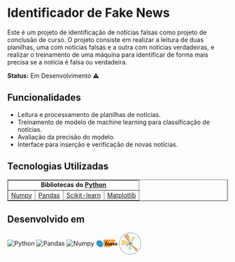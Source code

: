# Identificador de Fake News

Este é um projeto de identificação de notícias falsas como projeto de conclusão de curso. 
O projeto consiste em realizar a leitura de duas planilhas, uma com notícias falsas e a outra com notícias verdadeiras, e realizar o treinamento de uma máquina para identificar de forma mais precisa se a notícia é falsa ou verdadeira.

**Status:** Em Desenvolvimento ⚠

## Funcionalidades

- Leitura e processamento de planilhas de notícias.
- Treinamento de modelo de machine learning para classificação de notícias.
- Avaliação da precisão do modelo.
- Interface para inserção e verificação de novas notícias.

## Tecnologias Utilizadas

<table border="1">
  <tr>
    <td colspan="4" align="center"><b>Bibliotecas do <a href="https://www.python.org/">Python</a></b></td>
  </tr>
  <tr>
    <td><a href="https://numpy.org/">Numpy</a></td>
    <td><a href="https://pandas.pydata.org/">Pandas</a></td>
    <td><a href="https://scikit-learn.org/">Scikit-learn</a></td>
    <td><a href="https://matplotlib.org/">Matplotlib</a></td>
  </tr>
</table>

## Desenvolvido em

<div style="display: inline-block;">
  <img align="center" alt="Python" src="https://img.icons8.com/?size=50&id=13441&format=png&color=000000" width="50"/>
  <img align="center" alt="Pandas" src="https://img.icons8.com/?size=50&id=xSkewUSqtErH&format=png&color=000000" width="50"/>
  <img align="center" alt="Numpy" src="https://img.icons8.com/?size=50&id=aR9CXyMagKIS&format=png&color=000000" width="50"/>
  <img align="center" alt="Scikit-learn" src="https://raw.githubusercontent.com/andersonfs94/Identificador_Fake_News/main/icones/scikit-learn.png" width="50"/>
  <img align="center" alt="Matplotlib" src="https://raw.githubusercontent.com/andersonfs94/Identificador_Fake_News/e060b23e3dc0b714ba813391cc0baa294b27a96b/icones/matplotlib-seeklogo.svg" width="50"/>
</div>
